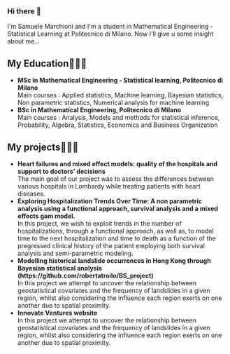 ### Hi there 👋

I'm Samuele Marchioni and I'm a student in Mathematical Engineering - Statistical Learning at Politecnico di Milano. 
Now I'll give u some insight about me... 

## My Education👨🏻‍🎓

<ul>
  <li> <b>MSc in Mathematical Engineering - Statistical learning, Politecnico di Milano</b><br>
      Main courses : Applied statistics, Machine learning, Bayesian statistics, Non parametric statistics, Numerical
      analysis for machine learning</li>
  
  <li><b>BSc in Mathematical Engineering, Politecnico di Milano</b><br>
      Main courses : Analysis, Models and methods for statistical inference, Probability, Algebra, Statistics,
      Economics and Business Organization</li>
  
</ul>  
   
## My projects🧑🏻‍💻

<ul>
  <li> <b>Heart failures and mixed effect models: quality of the hospitals and support to doctors’ decisions</b><br>
      The main goal of our project was to assess the differences between various hospitals in Lombardy while treating patients with heart diseases.
     </li>
  
  <li><b>Exploring Hospitalization Trends Over Time: A non parametric analysis using a functional approach, survival analysis and a mixed effects gam model.</b><br>
    In this project, we wish to exploit trends in the number of hospitalizations, through a functional approach, as well as, to model time to the next hospitalization and time to death as a function of
    the pregressed clinical history of the patient employing both survival analysis and semi-parametric modeling.
      </li>
  
  <li> <b>Modelling historical landslide occurrences in Hong Kong through Bayesian statistical analysis (https://github.com/robertatroilo/BS_project)</b><br>
      In this project we attempt to uncover the relationship between geostatistical covariates and the frequency of landslides in a given region, whilst also considering the influence each region exerts
      on one another due to spatial proximity.
     </li>

<li> <b>Innovate Ventures website </b><br>
      In this project we attempt to uncover the relationship between geostatistical covariates and the frequency of landslides in a given region, whilst also considering the influence each region exerts
      on one another due to spatial proximity.
     </li>
     
</ul>  
